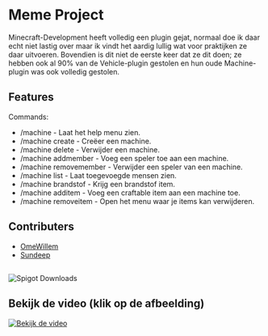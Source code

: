 
# Meme Project

Minecraft-Development heeft volledig een plugin gejat, normaal doe ik daar echt niet lastig over maar ik vindt het aardig lullig wat voor praktijken ze daar uitvoeren. Bovendien is dit niet de eerste keer dat ze dit doen; ze hebben ook al 90% van de Vehicle-plugin gestolen en hun oude Machine-plugin was ook volledig gestolen.












## Features

Commands:
 - /machine - Laat het help menu zien.
 - /machine create - Creëer een machine.
 - /machine delete - Verwijder een machine.
 - /machine addmember <speler> - Voeg een speler toe aan een machine.
 - /machine removemember <speler> - Verwijder een speler van een machine.
- /machine list - Laat toegevoegde mensen zien.
- /machine brandstof - Krijg een brandstof item.
- /machine additem <fuel-amount> <produce-time> - Voeg een craftable item aan een machine toe.
- /machine removeitem - Open het menu waar je items kan verwijderen.




## Contributers
- [OmeWillem](https://github.com/OmeWillem)
- [Sundeep](https://github.com/Sundeep-deJongh)



##
![Spigot Downloads](https://img.shields.io/spiget/downloads/109391?style=for-the-badge)

## Bekijk de video (klik op de afbeelding)
[![Bekijk de video](https://cdn.discordapp.com/attachments/942180774386470963/1098717148655911002/1f12df65929f91c9658e052f12ff490c.png)](https://www.youtube.com/watch?v=9To7ohpFdXM)

